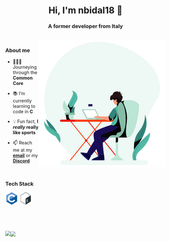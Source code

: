 <h1 align="center">
  Hi, I'm nbidal18 👋
</h1>

<h3 align="center">
  A former developer from Italy
</h3>

<br>

 <picture>
  <!-- dark mode -->
    <source media="(prefers-color-scheme: dark)" 
    srcset="https://github.com/nbidal18/nbidal18/blob/main/content/dark_dev.gif" >
  <!-- light mode -->
    <img align="right" width="400" src="https://github.com/nbidal18/nbidal18/blob/main/content/light_dev.gif">
  </picture>

<h3 align="left">
  About me
</h3>

<p>
  
  - 👨🏻‍💻 Journeying through the **Common Core**

  - 📚 I’m currently learning to code in **C**

  - 💡 Fun fact, **I *really* really like sports**

  - 📫 Reach me at my <a href="mailto:nizarbidal18@gmail.com">**email**</a> or my <a href="https://discordapp.com/users/439707953176510477">**Discord**</a>

</p>

<br>

<h3 align="left">
  Tech Stack
</h3>

<p align="left">
  <img alt="c" src="https://github.com/nbidal18/nbidal18/blob/main/content/c-original.svg" width="40" height="40" />
  <!-- <img alt="cplusplus" src="https://github.com/nbidal18/nbidal18/blob/main/content/cplusplus-original.svg" width="40" height="40" /> -->
  <!-- <img alt="html5" src="https://github.com/nbidal18/nbidal18/blob/main/content/html5-original-wordmark.svg" width="40" height="40" /> -->
  <img alt="bash" src="https://github.com/nbidal18/nbidal18/blob/main/content/bash-original.svg" width="40" height="40" />
  <!-- <img alt="php" src="https://github.com/nbidal18/nbidal18/blob/main/content/php-original.svg" width="40" height="40" /> -->
  <!-- <img alt="mysql" src="https://github.com/nbidal18/nbidal18/blob/main/content/mysql-original-wordmark.svg" width="40" height="40" /> --> </a>
</p>

<br>
<br>
<br>

<p>
    <picture>
      <!-- dark mode -->
      <source media="(prefers-color-scheme: dark)" 
          srcset="https://github-readme-streak-stats.herokuapp.com/?user=nbidal18&exclude_days=Sun%2CSat&excludeDaysLabel=0c1117&stroke=1D2B3D&background=0c1117&ring=417bff&fire=22c55e&currStreakNum=a0bdff&currStreakLabel=a0bdff&sideNums=a0bdff&sideLabels=a0bdff&dates=417bff&hide_border=false&border=1D2B3D">
      <!-- light mode -->
      <img align="left" src="https://github-readme-streak-stats.herokuapp.com/?user=nbidal18&exclude_days=Sun%2CSat&excludeDaysLabel=fefeff&stroke=c4c4c4&background=fefeff&ring=32857c&fire=ff3c0b&currStreakNum=50b9a6&currStreakLabel=50b9a6&sideNums=50b9a6&sideLabels=50b9a6&dates=32857c&hide_border=false&border=c4c4c4">
    </picture>
    <picture>
      <!-- dark mode -->
      <source media="(prefers-color-scheme: dark)" 
          srcset="https://github-readme-stats.vercel.app/api/top-langs?username=nbidal18&show_icons=true&theme=dark&title_color=a0bdff&text_color=417bff&border_color=1D2B3D&bg_color=0c1117&hide_border=false&locale=en&layout=compact">
      <!-- light mode -->
      <img align="center" src="https://github-readme-stats.vercel.app/api/top-langs?username=nbidal18&show_icons=true&theme=dark&title_color=50b9a6&text_color=32857c&border_color=c4c4c4&bg_color=fefeff&hide_border=false&locale=en&layout=compact">
    </picture>
</p>


